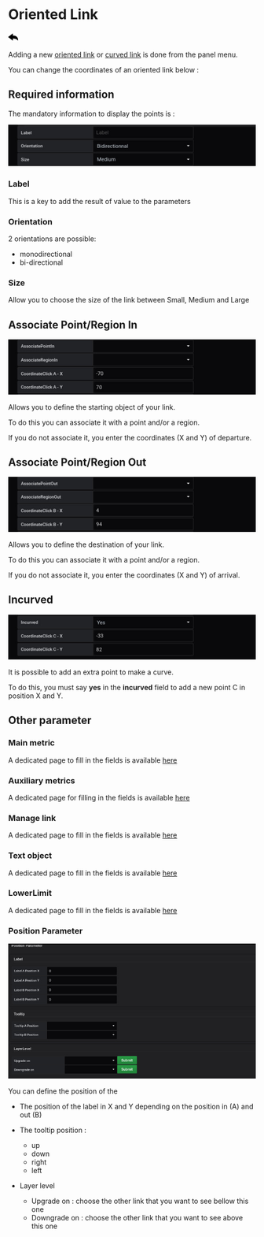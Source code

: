 # Oriented Link
[![](../../screenshots/other/Go-back.png)](coordinates.md)
 

Adding a new [oriented link](../panel/panel-oriented-link.md) or [curved link](../panel/panel-incurved-link.md) is done from the panel menu.

You can change the coordinates of an oriented link below : 


## Required information

The mandatory information to display the points is : 


![saisie oriented link](../../screenshots/editor/coordinates/screen-oriented-link/obligatoire.jpg)



### Label 

This is a key to add the result of value to the parameters 

### Orientation

2 orientations are possible: 

- monodirectional
- bi-directional

### Size

Allow you to choose the size of the link between Small, Medium and Large




## Associate Point/Region In

![associate in](../../screenshots/editor/coordinates/screen-oriented-link/in.jpg)


Allows you to define the starting object of your link. 

To do this you can associate it with a point and/or a region.

If you do not associate it, you enter the coordinates (X and Y) of departure.


## Associate Point/Region Out

![associate out](../../screenshots/editor/coordinates/screen-oriented-link/out.jpg)


Allows you to define the destination of your link. 

To do this you can associate it with a point and/or a region.

If you do not associate it, you enter the coordinates (X and Y) of arrival.



## Incurved

![incurved](../../screenshots/editor/coordinates/screen-oriented-link/incurved.jpg)

It is possible to add an extra point to make a curve.

To do this, you must say **yes** in the **incurved** field to add a new point C in position X and Y.



## Other parameter

### Main metric

A dedicated page to fill in the fields is available [here](coordinates-space-main-metric.md)



### Auxiliary metrics

A dedicated page for filling in the fields is available [here](coordinates-auxiliary-metric.md)


### Manage link

A dedicated page to fill in the fields is available [here](coordinates-manage-link.md)


### Text object


A dedicated page to fill in the fields is available [here](coordinates-object-text.md)


### LowerLimit


A dedicated page to fill in the fields is available [here](coordinates-lower-limit.md)



### Position Parameter


![position parameter](../../screenshots/editor/coordinates/screen-oriented-link/position-parameter.jpg)

You can define the position of the 


  - The position of the label in X and Y depending on the position in (A) and out (B)


  - The tooltip position : 
    - up
    - down
    - right
    - left 


  - Layer level
    - Upgrade on : choose the other link that you want to see bellow this one
    - Downgrade on : choose the other link that you want to see above this one






